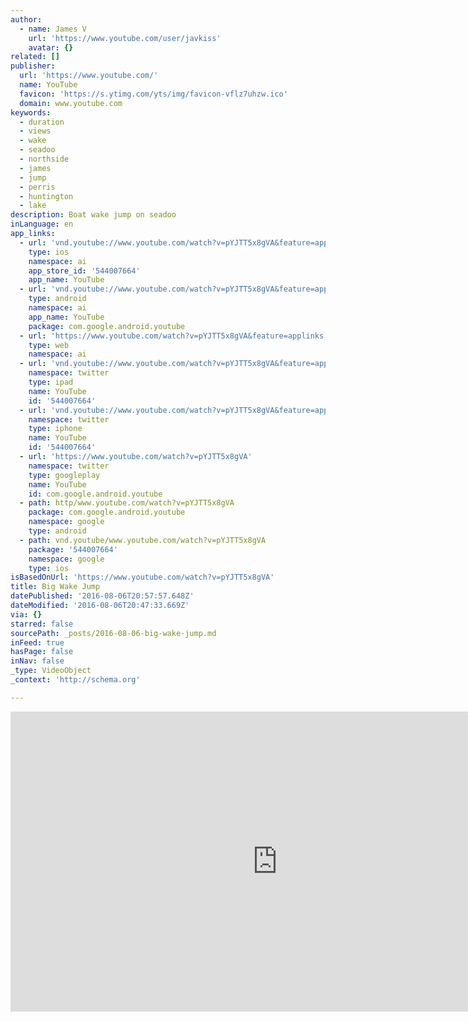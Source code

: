 ```yaml
---
author:
  - name: James V
    url: 'https://www.youtube.com/user/javkiss'
    avatar: {}
related: []
publisher:
  url: 'https://www.youtube.com/'
  name: YouTube
  favicon: 'https://s.ytimg.com/yts/img/favicon-vflz7uhzw.ico'
  domain: www.youtube.com
keywords:
  - duration
  - views
  - wake
  - seadoo
  - northside
  - james
  - jump
  - perris
  - huntington
  - lake
description: Boat wake jump on seadoo
inLanguage: en
app_links:
  - url: 'vnd.youtube://www.youtube.com/watch?v=pYJTT5x8gVA&feature=applinks'
    type: ios
    namespace: ai
    app_store_id: '544007664'
    app_name: YouTube
  - url: 'vnd.youtube://www.youtube.com/watch?v=pYJTT5x8gVA&feature=applinks'
    type: android
    namespace: ai
    app_name: YouTube
    package: com.google.android.youtube
  - url: 'https://www.youtube.com/watch?v=pYJTT5x8gVA&feature=applinks'
    type: web
    namespace: ai
  - url: 'vnd.youtube://www.youtube.com/watch?v=pYJTT5x8gVA&feature=applinks'
    namespace: twitter
    type: ipad
    name: YouTube
    id: '544007664'
  - url: 'vnd.youtube://www.youtube.com/watch?v=pYJTT5x8gVA&feature=applinks'
    namespace: twitter
    type: iphone
    name: YouTube
    id: '544007664'
  - url: 'https://www.youtube.com/watch?v=pYJTT5x8gVA'
    namespace: twitter
    type: googleplay
    name: YouTube
    id: com.google.android.youtube
  - path: http/www.youtube.com/watch?v=pYJTT5x8gVA
    package: com.google.android.youtube
    namespace: google
    type: android
  - path: vnd.youtube/www.youtube.com/watch?v=pYJTT5x8gVA
    package: '544007664'
    namespace: google
    type: ios
isBasedOnUrl: 'https://www.youtube.com/watch?v=pYJTT5x8gVA'
title: Big Wake Jump
datePublished: '2016-08-06T20:57:57.648Z'
dateModified: '2016-08-06T20:47:33.669Z'
via: {}
starred: false
sourcePath: _posts/2016-08-06-big-wake-jump.md
inFeed: true
hasPage: false
inNav: false
_type: VideoObject
_context: 'http://schema.org'

---
```

<iframe src="https://cdn.embedly.com/widgets/media.html?src=https%3A%2F%2Fwww.youtube.com%2Fembed%2FpYJTT5x8gVA%3Ffeature%3Doembed&amp;url=http%3A%2F%2Fwww.youtube.com%2Fwatch%3Fv%3DpYJTT5x8gVA&amp;image=https%3A%2F%2Fi.ytimg.com%2Fvi%2FpYJTT5x8gVA%2Fhqdefault.jpg&amp;key=b7d04c9b404c499eba89ee7072e1c4f7&amp;type=text%2Fhtml&amp;schema=youtube" width="854" height="480" scrolling="no" frameborder="0" allowfullscreen="" style=""></iframe>